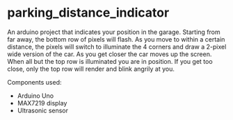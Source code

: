 # parking_distance_indicator
An arduino project that indicates your position in the garage.  Starting from far away, the bottom row of pixels will flash.  As you move to within a certain distance, the pixels will switch to illuminate the 4 corners and draw a 2-pixel wide version of the car.  As you get closer the car moves up the screen. When all but the top row is illuminated you are in position.  If you get too close, only the top row will render and blink angrily at you.

Components used:
- Arduino Uno
- MAX7219 display
- Ultrasonic sensor
